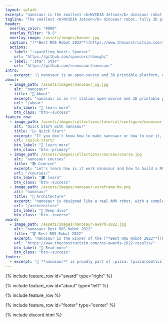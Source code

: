 ```yaml
---
layout: splash
excerpt: "nanosaur is the smallest <b>NVIDIA Jetson</b> dinosaur robot, fully 3D printable, open-source, ROS 2 & Isaac ROS based.<br/> <small>Designed & made by [Raffaello Bonghi](https://rnext.it)</small>"
tagline: "The smallest <b>NVIDIA Jetson</b> dinosaur robot, fully 3D printable, open-source, ROS 2 & Isaac ROS based.<br/> <small>Designed & made by [Raffaello Bonghi](https://rnext.it)</small>"
header:
  overlay_color: "#000"
  overlay_filter: "0.5"
  overlay_image: /assets/images/banner.jpg
  caption: "[**Best ROS Robot 2022**](https://www.theconstructsim.com/ros-awards-2022/)"
  actions:
  - label: ":sparkling_heart: Sponsor"
    url: "https://github.com/sponsors/rbonghi"
  - label: ":star: Star"
    url: "https://github.com/rnanosaur/nanosaur"
intro: 
  - excerpt: '🦕 nanosaur is an open-source and 3D printable platform, designed to wander on your desk. With this platform, you learn the fundamentals of [ROS 2](https://www.ros.org/) and NVIDIA [Isaac ROS](https://developer.nvidia.com/isaac-ros-gems) GEMs. Learning how to use AI applied in robotics.'
about:
  - image_path: /assets/images/nanosaur_og.jpg
    alt: "nanosaur"
    title: "🦕 About"
    excerpt: "nanosaur is an 🇮🇹 italian open-source and 3D printable platform, designed to wander on your desk. With this platform, you learn the fundamentals of [ROS 2](https://www.ros.org/) and NVIDIA [Isaac ROS](https://developer.nvidia.com/isaac-ros-gems) GEMs. Learning how to use AI applied in robotics."
    url: "/about"
    btn_label: "📃 learn more"
    btn_class: "btn--success"
feature_row:
  - image_path: /assets/images/collections/tutorial/configure/nanosaur-robot-config-example-camera.png
    alt: "Quick Start with nanosaur"
    title: "🏃‍➡️ Quick Start"
    excerpt: "If you don't know how to make nanosaur or how to use it, follow this page, to quickly set up your environment and start with the course!"
    url: /quick-start/
    btn_label: "📃 learn more"
    btn_class: "btn--primary"
  - image_path: /assets/images/collections/courses/course.jpg
    alt: "nanosaur courses"
    title: "📚 Courses"
    excerpt: "Let's learn how is it work nanosaur and how to build a ROS 2 package and work with Isaac ROS"
    url: "/courses/"
    btn_label: "🎓 learn"
    btn_class: "btn--success"
  - image_path: /assets/images/nanosaur-wireframe-bw.png
    alt: "nanosaur"
    title: "📐 Architecture"
    excerpt: "nanosaur is designed like a real AMR robot, with a complete ROS 2 pipeline, high level controllers and AI,docker containers based."
    url: "/architecture"
    btn_label: "👷 Deep dive"
    btn_class: "btn--inverse"
award:
  - image_path: /assets/images/nanosaur-award-2022.jpg
    alt: "nanosaur Best ROS Robot 2022"
    title: "🏆 Best ROS Robot 2022"
    excerpt: "nanosaur is the winner of the [**Best ROS Robot 2022**](https://www.theconstructsim.com/ros-awards-2022/) Awarded from the ROS Developers Community"
    url: "https://www.theconstructsim.com/ros-awards-2022-results/"
    btn_label: "🥇 Read more"
    btn_class: "btn--success"
footer: 
  - excerpt: '🦕 **nanosaur** is proudly part of :pizza: [pizzarobotics](https://pizzarobotics.org) community'
---
```


{% include feature_row id="award" type="right" %}

{% include feature_row id="about" type="left" %}

{% include feature_row %}

{% include feature_row id="footer" type="center" %}

{% include discord.html %}
